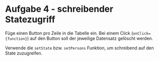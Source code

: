 # Aufgabe 4 - schreibender Statezugriff

Füge einen Button pro Zeile in die Tabelle ein.
Bei einem Click (`onClick={function}`) auf den Button soll der jeweilige Datensatz gelöscht werden.

Verwende die `setState` bzw. `setPersons` Funktion, um schreibend auf den State zuzugreifen.
